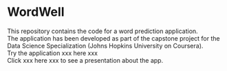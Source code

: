 # WordWell
This repository contains the code for a word prediction application. </br>
The application has been developed as part of the capstone project for the Data Science Specialization (Johns Hopkins University on Coursera). </br>
Try the application  xxx here xxx </br>
Click  xxx here xxx to see a presentation about the app.
